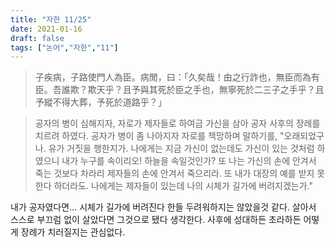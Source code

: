 ```yaml
---
title: "자한 11/25"
date: 2021-01-16
draft: false
tags: ["논어","자한","11"]
---
```


> 子疾病，子路使門人為臣。病閒，曰：「久矣哉！由之行詐也，無臣而為有臣。吾誰欺？欺天乎？且予與其死於臣之手也，無寧死於二三子之手乎？且予縱不得大葬，予死於道路乎？」

> 공자의 병이 심해지자, 자로가 제자들로 하여금 가신을 삼아 공자 사후의 장례를 치르려 하였다. 공자가 병이 좀 나아지자 자로를 책망하며 말하기를, "오래되었구나. 유가 거짓을 행한지가. 나에게는 지금 가신이 없는데도 가신이 있는 것처럼 하였으니 내가 누구를 속이리오! 하늘을 속일것인가? 또 나는 가신의 손에 안겨서 죽는 것보다 차라리 제자들의 손에 안겨서 죽으리라. 또 내가 대장의 예를 받지 못한다 하더라도. 나에게는 제자들이 있는데 나의 시체가 길가에 버려지겠는가." 

내가 공자였다면... 시체가 길가에 버려진다 한들 두려워하지는 않았을것 같다. 살아서 스스로 부끄럼 없이 살았다면 그것으로 됐다 생각한다. 사후에 성대하든 초라하든 어떻게 장례가 치러질지는 관심없다.

